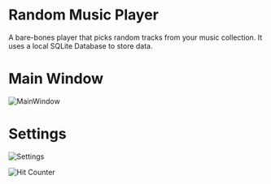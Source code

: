 # Random Music Player
A bare-bones player that picks random tracks from your music collection. It uses a local SQLite Database to store data.

# Main Window
![MainWindow](https://user-images.githubusercontent.com/5026562/98600622-1c990e00-229b-11eb-85af-578f2c191d4e.png)

# Settings
![Settings](https://user-images.githubusercontent.com/5026562/98600824-67b32100-229b-11eb-848d-2481cdf76382.png)

![Hit Counter](http://tolsen64.com:8081/api/hc/GitHub.RandomMusicPlayer "My Stupid Hit Counter!")
